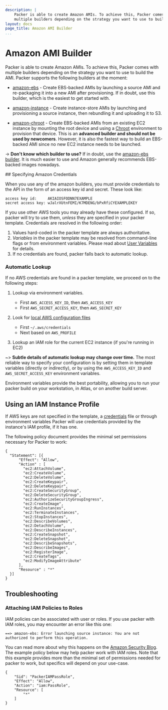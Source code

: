 ```yaml
---
description: |
    Packer is able to create Amazon AMIs. To achieve this, Packer comes with
    multiple builders depending on the strategy you want to use to build the AMI.
layout: docs
page_title: Amazon AMI Builder
...
```


# Amazon AMI Builder

Packer is able to create Amazon AMIs. To achieve this, Packer comes with
multiple builders depending on the strategy you want to use to build the AMI.
Packer supports the following builders at the moment:

-   [amazon-ebs](/docs/builders/amazon-ebs.html) - Create EBS-backed AMIs by
    launching a source AMI and re-packaging it into a new AMI
    after provisioning. If in doubt, use this builder, which is the easiest to
    get started with.

-   [amazon-instance](/docs/builders/amazon-instance.html) - Create
    instance-store AMIs by launching and provisioning a source instance, then
    rebundling it and uploading it to S3.

-   [amazon-chroot](/docs/builders/amazon-chroot.html) - Create EBS-backed AMIs
    from an existing EC2 instance by mounting the root device and using a
    [Chroot](http://en.wikipedia.org/wiki/Chroot) environment to provision
    that device. This is an **advanced builder and should not be used by
    newcomers**. However, it is also the fastest way to build an EBS-backed AMI
    since no new EC2 instance needs to be launched.

-&gt; **Don't know which builder to use?** If in doubt, use the [amazon-ebs
builder](/docs/builders/amazon-ebs.html). It is much easier to use and Amazon
generally recommends EBS-backed images nowadays.

<div id="specifying-amazon-credentials">

\#\# Specifying Amazon Credentials

</div>

When you use any of the amazon builders, you must provide credentials to the API
in the form of an access key id and secret. These look like:

    access key id:     AKIAIOSFODNN7EXAMPLE
    secret access key: wJalrXUtnFEMI/K7MDENG/bPxRfiCYEXAMPLEKEY

If you use other AWS tools you may already have these configured. If so, packer
will try to use them, *unless* they are specified in your packer template.
Credentials are resolved in the following order:

1.  Values hard-coded in the packer template are always authoritative.
2.  *Variables* in the packer template may be resolved from command-line flags
    or from environment variables. Please read about [User
    Variables](https://packer.io/docs/templates/user-variables.html)
    for details.
3.  If no credentials are found, packer falls back to automatic lookup.

### Automatic Lookup

If no AWS credentials are found in a packer template, we proceed on to the
following steps:

1.  Lookup via environment variables.
    -   First `AWS_ACCESS_KEY_ID`, then `AWS_ACCESS_KEY`
    -   First `AWS_SECRET_ACCESS_KEY`, then `AWS_SECRET_KEY`

2.  Look for [local AWS configuration
    files](http://docs.aws.amazon.com/cli/latest/userguide/cli-chap-getting-started.html#cli-config-files)
    -   First `~/.aws/credentials`
    -   Next based on `AWS_PROFILE`

3.  Lookup an IAM role for the current EC2 instance (if you're running in EC2)

\~&gt; **Subtle details of automatic lookup may change over time.** The most
reliable way to specify your configuration is by setting them in template
variables (directly or indirectly), or by using the `AWS_ACCESS_KEY_ID` and
`AWS_SECRET_ACCESS_KEY` environment variables.

Environment variables provide the best portability, allowing you to run your
packer build on your workstation, in Atlas, or on another build server.

## Using an IAM Instance Profile

If AWS keys are not specified in the template, a
[credentials](http://docs.aws.amazon.com/cli/latest/userguide/cli-chap-getting-started.html#cli-config-files)
file or through environment variables Packer will use credentials provided by
the instance's IAM profile, if it has one.

The following policy document provides the minimal set permissions necessary for
Packer to work:

``` {.javascript}
{
  "Statement": [{
      "Effect": "Allow",
      "Action" : [
        "ec2:AttachVolume",
        "ec2:CreateVolume",
        "ec2:DeleteVolume",
        "ec2:CreateKeypair",
        "ec2:DeleteKeypair",
        "ec2:CreateSecurityGroup",
        "ec2:DeleteSecurityGroup",
        "ec2:AuthorizeSecurityGroupIngress",
        "ec2:CreateImage",
        "ec2:RunInstances",
        "ec2:TerminateInstances",
        "ec2:StopInstances",
        "ec2:DescribeVolumes",
        "ec2:DetachVolume",
        "ec2:DescribeInstances",
        "ec2:CreateSnapshot",
        "ec2:DeleteSnapshot",
        "ec2:DescribeSnapshots",
        "ec2:DescribeImages",
        "ec2:RegisterImage",
        "ec2:CreateTags",
        "ec2:ModifyImageAttribute"
      ],
      "Resource" : "*"
  }]
}
```

## Troubleshooting

### Attaching IAM Policies to Roles

IAM policies can be associated with user or roles. If you use packer with IAM
roles, you may encounter an error like this one:

    ==> amazon-ebs: Error launching source instance: You are not authorized to perform this operation.

You can read more about why this happens on the [Amazon Security
Blog](http://blogs.aws.amazon.com/security/post/Tx3M0IFB5XBOCQX/Granting-Permission-to-Launch-EC2-Instances-with-IAM-Roles-PassRole-Permission).
The example policy below may help packer work with IAM roles. Note that this
example provides more than the minimal set of permissions needed for packer to
work, but specifics will depend on your use-case.

``` {.json}
{
    "Sid": "PackerIAMPassRole",
    "Effect": "Allow",
    "Action": "iam:PassRole",
    "Resource": [
        "*"
    ]
}
```
